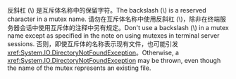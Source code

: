 <span data-ttu-id="afe3f-101">反斜杠 (\\) 是互斥体名称中的保留字符。</span><span class="sxs-lookup"><span data-stu-id="afe3f-101">The backslash (\\) is a reserved character in a mutex name.</span></span> <span data-ttu-id="afe3f-102">请勿在互斥体名称中使用反斜杠 (\\)，除非在终端服务器会话中使用互斥体的注释中另有规定。</span><span class="sxs-lookup"><span data-stu-id="afe3f-102">Don't use a backslash (\\) in a mutex name except as specified in the note on using mutexes in terminal server sessions.</span></span> <span data-ttu-id="afe3f-103">否则，即使互斥体的名称表示现有文件，也可能引发 <xref:System.IO.DirectoryNotFoundException>。</span><span class="sxs-lookup"><span data-stu-id="afe3f-103">Otherwise, a <xref:System.IO.DirectoryNotFoundException> may be thrown, even though the name of the mutex represents an existing file.</span></span>
